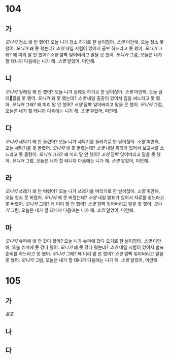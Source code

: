 # 104
## 가
*모니카* 청소 왜 안 했어? 오늘 니가 청소 하기로 한 날이잖아.
*소영* 미안해, 오늘 청소 못 했어.
*모니카* 왜 못 했는데?
*소영* 내일 시험이 있어서 공부 하느라고 못 했어.
*모니카* 그래? 왜 미리 말 안 했어?
*소영* 깜빡 잊어버리고 말을 못 했어.
*모니카* 그럼, 오늘은 내가 할 테니까 다음에는 니가 해.
*소영* 알았어, 미안해.
## 나
*모니카* 걸레질 왜 안 했어? 오늘 니가 걸레질 하기로 한 날이잖아.
*소영* 미안해, 오늘 걸레질을 못 했어.
*모니카* 왜 못 했는데?
*소영* 내일 출장이 있어서 짐을 싸느라고 못 했어.
*모니카* 그래? 왜 미리 말 안 했어?
*소영* 깜빡 잊어버리고 말을 못 했어.
*모니카* 그럼, 오늘은 내가 할 테니까 다음에는 니가 해.
*소영* 알았어, 미안해.
## 다
*모니카* 세탁기 왜 안 돌렸어? 오늘 니가 세탁기를 돌리기로 한 날이잖아.
*소영* 미안해, 오늘 세탁기를 못 돌렸어.
*모니카* 왜 못 돌렸는데?
*소영* 내일 회의가 있어서 보고서를 쓰느라고 못 돌렸어.
*모니카* 그래? 왜 미리 말 안 했어?
*소영* 깜빡 잊어버리고 말을 못 했어.
*모니카* 그럼, 오늘은 내가 할 테니까 다음에는 니가 해.
*소영* 알았어, 미안해.
## 라
*모니카* 쓰레기 왜 안 버렸어? 오늘 니가 쓰레기를 버리기로 한 날이잖아.
*소영* 미안해, 오늘 청소 못 버렸어.
*모니카* 왜 못 버렸는데?
*소영* 내일 발표가 있어서 자료를 찾느라고 못 버렸어.
*모니카* 그래? 왜 미리 말 안 했어?
*소영* 깜빡 잊어버리고 말을 못 했어.
*모니카* 그럼, 오늘은 내가 할 테니까 다음에는 니가 해.
*소영* 알았어, 미안해.
## 마
*모니카* 슈퍼에 왜 안 갔다 왔어? 오늘 니가 슈퍼에 갔다 오기로 한 날이잖아.
*소영* 미안해, 오늘 슈퍼에 못 갔다 왔어.
*모니카* 왜 못 갔다 왔는데?
*소영* 내일 시험이 있어서 발표 준비를 하느라고 못 했어.
*모니카* 그래? 왜 미리 말 안 했어?
*소영* 깜빡 잊어버리고 말을 못 했어.
*모니카* 그럼, 오늘은 내가 할 테니까 다음에는 니가 해.
*소영* 알았어, 미안해.
# 105
## 가
*윤호*
## 나
## 다